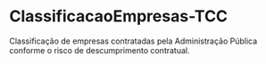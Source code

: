 # ClassificacaoEmpresas-TCC
Classificação de empresas contratadas pela Administração Pública conforme o risco de descumprimento contratual.
